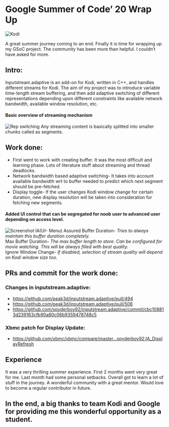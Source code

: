 # Google Summer of Code’ 20 Wrap Up
![Kodi](https://user-images.githubusercontent.com/24195133/91663660-e5beb300-eb07-11ea-92cc-28c3627561ca.png)

A great summer journey coming to an end. Finally it is time for wrapping up my GSoC project. The community has been more than helpful. I couldn’t have asked for more. 


## Intro:

Inputstream.adaptive is an add-on for Kodi, written in C++, and handles different streams for Kodi. 
The aim of my project was to introduce variable time-length stream buffering, and then add adaptive switching of different representations depending upon different constraints like available network bandwidth, available window resolution, etc.


#### Basic overview of streaming mechanism
![Rep switching](https://user-images.githubusercontent.com/24195133/91663058-169ce900-eb04-11ea-8efb-c210d8d3d057.png)
Any streaming content is basically splitted into smaller chunks called as segments.
  
  
## Work done:
* First went to work with creating buffer. It was the most difficult and learning phase. Lots of literature stuff about streaming and thread deadlocks.
* Network bandwidth based adaptive switching- It takes into account available bandwidth wrt to buffer needed to predict which next segment should be pre-fetched. 
* Display toggle- If the user changes Kodi window change for certain duration, new display resolution will be taken into consideration for fetching new segments.
  
  
#### Added UI control that can be segregated for noob user to advanced user depending on access  level.  
![Screenshot IA(UI- Menu)](https://user-images.githubusercontent.com/24195133/91663084-42b86a00-eb04-11ea-8001-ff82df9bcb63.png)
Assured Buffer Duration- *Tries to always maintain this buffer duration completely.*   
Max Buffer Duration-     *The max buffer length to store. Can be configured for movie watching. This will be always filled with best quality.*  
Ignore Window Change-    *If disabled, selection of stream quality will depend on Kodi window size too.*  

## PRs and commit for the work done:

### Changes in inputstream.adaptive:
* https://github.com/peak3d/inputstream.adaptive/pull/494
* https://github.com/peak3d/inputstream.adaptive/pull/506
* https://github.com/spyderboy92/inputstream.adaptive/commit/cbc108813d239163cfb90a80c06b9359478748c5
### Xbmc patch for Display Update:
* https://github.com/xbmc/xbmc/compare/master...spyderboy92:IA_DisplayRefresh

## Experience
It was a very thrilling summer experience. First 2 months went very great for me. Last month had some personal setbacks. Overall got to learn a lot of stuff in the journey. A wonderful community with a great mentor. Would love to become a regular contributor in future.

## In the end, a big thanks to team Kodi and Google for providing me this wonderful opportunity as a student.
